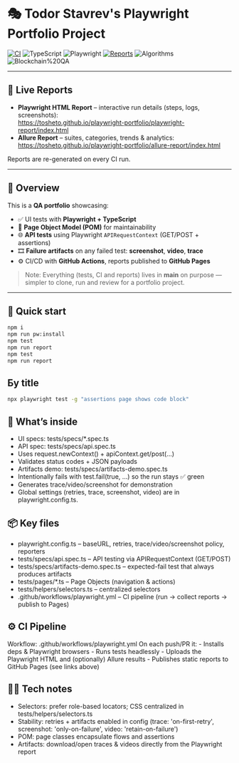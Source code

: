 # 🎭 Todor Stavrev's Playwright Portfolio Project

[![CI](https://github.com/tosheto/playwright-portfolio/actions/workflows/playwright.yml/badge.svg)](https://github.com/tosheto/playwright-portfolio/actions/workflows/playwright.yml)
![TypeScript](https://img.shields.io/badge/TypeScript-5.x-blue)
![Playwright](https://img.shields.io/badge/Playwright-1.46+-green)
[![Reports](https://img.shields.io/badge/📊%20Test%20Reports-Live%20on%20GitHub%20Pages-brightgreen)](https://tosheto.github.io/playwright-portfolio/)
![Algorithms](https://img.shields.io/badge/Algorithms-Ready-informational)
![Blockchain%20QA](https://img.shields.io/badge/Blockchain%20QA-Portfolio-blueviolet)

---

## 🔗 Live Reports

- **Playwright HTML Report** – interactive run details (steps, logs, screenshots):  
  https://tosheto.github.io/playwright-portfolio/playwright-report/index.html
- **Allure Report** – suites, categories, trends & analytics:  
  https://tosheto.github.io/playwright-portfolio/allure-report/index.html

Reports are re-generated on every CI run.

---

## 📖 Overview

This is a **QA portfolio** showcasing:

- ✅ UI tests with **Playwright + TypeScript**
- 🧩 **Page Object Model (POM)** for maintainability
- 🌐 **API tests** using Playwright `APIRequestContext` (GET/POST + assertions)
- 🎞️ **Failure artifacts** on any failed test: **screenshot**, **video**, **trace**
- ⚙️ CI/CD with **GitHub Actions**, reports published to **GitHub Pages**

> Note: Everything (tests, CI and reports) lives in **main** on purpose — simpler to clone, run and review for a portfolio project.

---

## 🚀 Quick start

```bash
npm i
npm run pw:install
npm test
npm run report
npm test 
npm run report 
```
## Бy title
```bash
npx playwright test -g "assertions page shows code block"
```
## 🧪 What’s inside
  - UI specs: tests/specs/*.spec.ts
  - API spec: tests/specs/api.spec.ts
  - Uses request.newContext() + apiContext.get/post(...)
  - Validates status codes + JSON payloads
  - Artifacts demo: tests/specs/artifacts-demo.spec.ts
  - Intentionally fails with test.fail(true, ...) so the run stays ✅ green
  - Generates trace/video/screenshot for demonstration
  - Global settings (retries, trace, screenshot, video) are in playwright.config.ts.

## 📦 Key files

  - playwright.config.ts – baseURL, retries, trace/video/screenshot policy, reporters
  - tests/specs/api.spec.ts – API testing via APIRequestContext (GET/POST)
  - tests/specs/artifacts-demo.spec.ts – expected-fail test that always produces artifacts
  - tests/pages/*.ts – Page Objects (navigation & actions)
  - tests/helpers/selectors.ts – centralized selectors
  - .github/workflows/playwright.yml – CI pipeline (run → collect reports → publish to Pages)

## ⚙️ CI Pipeline

   Workflow: .github/workflows/playwright.yml
    On each push/PR it:
    - Installs deps & Playwright browsers
    - Runs tests headlessly
    - Uploads the Playwright HTML and (optionally) Allure results
    - Publishes static reports to GitHub Pages (see links above)

## 🧑‍💻 Tech notes

  - Selectors: prefer role-based locators; CSS centralized in tests/helpers/selectors.ts
  - Stability: retries + artifacts enabled in config (trace: 'on-first-retry', screenshot: 'only-on-failure', video: 'retain-on-failure')
  - POM: page classes encapsulate flows and assertions
  - Artifacts: download/open traces & videos directly from the Playwright report
